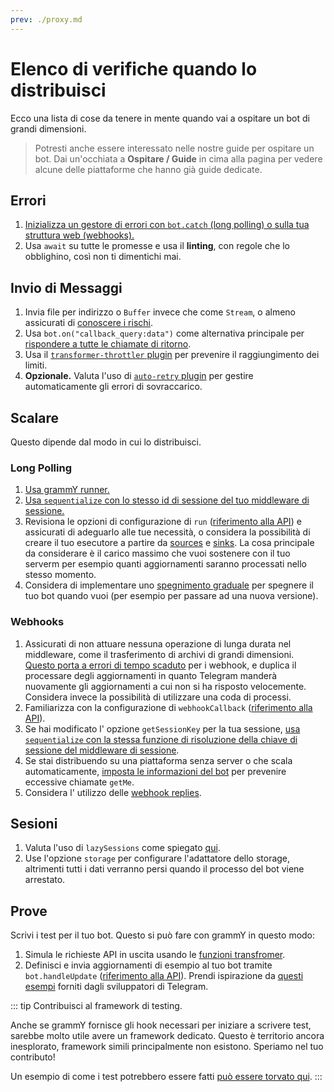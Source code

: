 ```yaml
---
prev: ./proxy.md
---
```


# Elenco di verifiche quando lo distribuisci

Ecco una lista di cose da tenere in mente quando vai a ospitare un bot di grandi dimensioni.

> Potresti anche essere interessato nelle nostre guide per ospitare un bot.
> Dai un'occhiata a **Ospitare / Guide** in cima alla pagina per vedere alcune delle piattaforme che hanno già guide dedicate.

## Errori

1. [Inizializza un gestore di errori con `bot.catch` (long polling) o sulla tua struttura web (webhooks).](../guide/errors.md)
2. Usa `await` su tutte le promesse e usa il **linting**, con regole che lo obblighino, così non ti dimentichi mai.

## Invio di Messaggi

1. Invia file per indirizzo o `Buffer` invece che come `Stream`, o almeno assicurati di [conoscere i rischi](./transformers.md#casi-duso-delle-funzioni-di-trasformazionie).
2. Usa `bot.on("callback_query:data")` come alternativa principale per [rispondere a tutte le chiamate di ritorno](../plugins/keyboard.md#rispondere-ai-click).
3. Usa il [`transformer-throttler` plugin](../plugins/transformer-throttler.md) per prevenire il raggiungimento dei limiti.
4. **Opzionale.** Valuta l'uso di [`auto-retry` plugin](../plugins/auto-retry.md) per gestire automaticamente gli errori di sovraccarico.

## Scalare

Questo dipende dal modo in cui lo distribuisci.

### Long Polling

1. [Usa grammY runner.](../plugins/runner.md)
2. [Usa `sequentialize` con lo stesso id di sessione del tuo middleware di sessione.](./scaling.md#la-concorrenza-e-difficile)
3. Revisiona le opzioni di configurazione di `run` ([riferimento alla API](https://deno.land/x/grammy_runner/mod.ts?s=run)) e assicurati di adeguarlo alle tue necessità, o considera la possibilità di creare il tuo esecutore a partire da [sources](https://deno.land/x/grammy_runner/mod.ts?s=UpdateSource) e [sinks](https://deno.land/x/grammy_runner/mod.ts?s=UpdateSink).
   La cosa principale da considerare è il carico massimo che vuoi sostenere con il tuo serverm per esempio quanti aggiornamenti saranno processati nello stesso momento.
4. Considera di implementare uno [spegnimento graduale](../advanced/reliability.md#spegnimento-grazioso) per spegnere il tuo bot quando vuoi (per esempio per passare ad una nuova versione).

### Webhooks

1. Assicurati di non attuare nessuna operazione di lunga durata nel middleware, come il trasferimento di archivi di grandi dimensioni. [Questo porta a errori di tempo scaduto](../guide/deployment-types.md#terminare-le-richieste-dei-webhook-in-tempo) per i webhook, e duplica il processare degli aggiornamenti in quanto Telegram manderà nuovamente gli aggiornamenti a cui non si ha risposto velocemente. Considera invece la possibilità di utilizzare una coda di processi.
2. Familiarizza con la configurazione di `webhookCallback` ([riferimento alla API](https://deno.land/x/grammy/mod.ts?s=webhookCallback)).
3. Se hai modificato l' opzione `getSessionKey` per la tua sessione, [usa `sequentialize` con la stessa funzione di risoluzione della chiave di sessione del middleware di sessione](./scaling.md#la-concorrenza-e-difficile).
4. Se stai distribuendo su una piattaforma senza server o che scala automaticamente, [imposta le informazioni del bot](https://deno.land/x/grammy/mod.ts?s=BotConfig) per prevenire eccessive chiamate `getMe`.
5. Considera l' utilizzo delle [webhook replies](../guide/deployment-types.md#webhook-reply).

## Sesioni

1. Valuta l'uso di `lazySessions` come spiegato [qui](../plugins/session.md#lazy-sessions).
2. Use l'opzione `storage` per configurare l'adattatore dello storage, altrimenti tutti i dati verranno persi quando il processo del bot viene arrestato.

## Prove

Scrivi i test per il tuo bot. Questo si può fare con grammY in questo modo:

1. Simula le richieste API in uscita usando le [funzioni transfromer](./transformers.md).
2. Definisci e invia aggiornamenti di esempio al tuo bot tramite `bot.handleUpdate` ([riferimento alla API](https://deno.land/x/grammy/mod.ts?s=Bot#method_handleUpdate_0)). Prendi ispirazione da [questi esempi](https://core.telegram.org/bots/webhooks#testing-your-bot-with-updates) forniti dagli sviluppatori di Telegram.

::: tip Contribuisci al framework di testing.

Anche se grammY fornisce gli hook necessari per iniziare a scrivere test, sarebbe molto utile avere un framework dedicato.
Questo è territorio ancora inesplorato, framework simili principalmente non esistono. Speriamo nel tuo contributo!

Un esempio di come i test potrebbero essere fatti [può essere torvato qui](https://github.com/PavelPolyakov/grammy-with-tests).
:::
